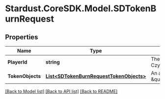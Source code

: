 # Stardust.CoreSDK.Model.SDTokenBurnRequest
## Properties

Name | Type | Description | Notes
------------ | ------------- | ------------- | -------------
**PlayerId** | **string** | The Player&#x27;s id, can be found with Player/getId(s). (ex. CzySggxVQz51jciGRFDY7d5BER2fav6TNEnPGjusPJPd) | 
**TokenObjects** | [**List&lt;SDTokenBurnRequestTokenObjects&gt;**](SDTokenBurnRequestTokenObjects.md) | An an array of objects to burn (ex. [{tokenId: 5, amount: \&quot;6\&quot;}]) | 

[[Back to Model list]](../README.md#documentation-for-models) [[Back to API list]](../README.md#documentation-for-api-endpoints) [[Back to README]](../README.md)


